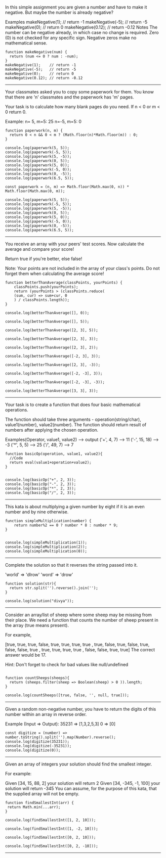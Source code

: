 In this simple assignment you are given a number and have to make it negative. But maybe the number is already negative?

Examples
makeNegative(1);    // return -1
makeNegative(-5);   // return -5
makeNegative(0);    // return 0
makeNegative(0.12); // return -0.12
Notes
The number can be negative already, in which case no change is required.
Zero (0) is not checked for any specific sign. Negative zeros make no mathematical sense.

```
function makeNegative(num) {
  return (num <= 0 ? num : -num);
}
makeNegative(1);    // return -1
makeNegative(-5);   // return -5
makeNegative(0);    // return 0
makeNegative(0.12); // return -0.12
```

-----------------------------------------------------------------------------------------------------------

Your classmates asked you to copy some paperwork for them. You know that there are 'n' classmates and the paperwork has 'm' pages.

Your task is to calculate how many blank pages do you need. If n < 0 or m < 0 return 0.

Example:
n= 5, m=5: 25
n=-5, m=5:  0

```
function paperwork(n, m) {
  return 0 < n && 0 < m ? (Math.floor(n)*Math.floor(m)) : 0;
}

console.log(paperwork(5, 5));
console.log(paperwork(-5, 5));
console.log(paperwork(5, -5));
console.log(paperwork(0, 5));
console.log(paperwork(5, 0));
console.log(paperwork(-5, 0));
console.log(paperwork(0, -5));
console.log(paperwork(6.5, 5));
```

```
const paperwork = (n, m) => Math.floor(Math.max(0, n)) * Math.floor(Math.max(0, m));

console.log(paperwork(5, 5));
console.log(paperwork(-5, 5));
console.log(paperwork(5, -5));
console.log(paperwork(0, 5));
console.log(paperwork(5, 0));
console.log(paperwork(-5, 0));
console.log(paperwork(0, -5));
console.log(paperwork(6.5, 5));
```

--------------------------------------------------------------------------------------------------------------------------------
You receive an array with your peers' test scores. Now calculate the average and compare your score!

Return true if you're better, else false!

Note:
Your points are not included in the array of your class's points. Do not forget them when calculating the average score!

```
function betterThanAverage(classPoints, yourPoints) {
    classPoints.push(yourPoints);
    return (yourPoints > (classPoints.reduce(
    (sum, cur) => sum+cur, 0
    ) / classPoints.length)); 
}

console.log(betterThanAverage([], 0));

console.log(betterThanAverage([], 5));

console.log(betterThanAverage([2, 3], 5));

console.log(betterThanAverage([2, 3], 3));

console.log(betterThanAverage([2, 3], 2));

console.log(betterThanAverage([-2, 3], 3));

console.log(betterThanAverage([2, 3], -3));

console.log(betterThanAverage([-2, -3], 3));

console.log(betterThanAverage([-2, -3], -3));

console.log(betterThanAverage([3, 3], 3));

```

--------------------------------------------------------------------------------

Your task is to create a function that does four basic mathematical operations.

The function should take three arguments - operation(string/char), value1(number), value2(number).
The function should return result of numbers after applying the chosen operation.

Examples(Operator, value1, value2) --> output
('+', 4, 7) --> 11
('-', 15, 18) --> -3
('*', 5, 5) --> 25
('/', 49, 7) --> 7

```
function basicOp(operation, value1, value2){
  //Code
  return eval(value1+operation+value2);
}


console.log(basicOp("+", 2, 3));
console.log(basicOp("-", 2, 3));
console.log(basicOp("*", 2, 3));
console.log(basicOp("/", 2, 3));
```
--------------------------------------------------------------------------

This kata is about multiplying a given number by eight if it is an even number and by nine otherwise.
```
function simpleMultiplication(number) {
    return number%2 == 0 ? number * 8 : number * 9;
}


console.log(simpleMultiplication(1));
console.log(simpleMultiplication(2));
console.log(simpleMultiplication(0));
```

--------------------------------------------------------------------------
Complete the solution so that it reverses the string passed into it.

'world'  =>  'dlrow'
'word'   =>  'drow'

```
function solution(str){
  return str.split('').reverse().join('');  
}

console.log(solution("divya"));
```

---------------------------------------------------------------------------------------------------

Consider an array/list of sheep where some sheep may be missing from their place. We need a function that counts the number of sheep present in the array (true means present).

For example,

[true,  true,  true,  false,
  true,  true,  true,  true ,
  true,  false, true,  false,
  true,  false, false, true ,
  true,  true,  true,  true ,
  false, false, true,  true]
The correct answer would be 17.

Hint: Don't forget to check for bad values like null/undefined


```

function countSheeps(sheeps){
  return (sheeps.filter(sheep => Boolean(sheep) > 0 )).length;
}

console.log(countSheeps([true, false, '', null, true]));
```

----------------------------------------------------------------------------------------------------------------

Given a random non-negative number, you have to return the digits of this number within an array in reverse order.

Example (Input => Output):
35231 => [1,3,2,5,3]
0     => [0]

```
const digitize = (number) => number.toString().split('').map(Number).reverse();
console.log(digitize(35231));
console.log(digitize(-35231));
console.log(digitize(0));
```
---------------------------------------------------------------------------
Given an array of integers your solution should find the smallest integer.

For example:

Given [34, 15, 88, 2] your solution will return 2
Given [34, -345, -1, 100] your solution will return -345
You can assume, for the purpose of this kata, that the supplied array will not be empty.

```
function findSmallestInt(arr) {
 return Math.min(...arr); 
}

console.log(findSmallestInt([1, 2, 10]));

console.log(findSmallestInt([1, -2, 10]));

console.log(findSmallestInt([0, 2, 10]));

console.log(findSmallestInt([0, 2, -10]));
```
-----------------------------------------------------------------------------------






